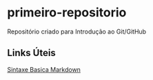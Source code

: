 # primeiro-repositorio
Repositório criado para Introdução ao Git/GitHub

## Links Úteis
[Sintaxe Basica Markdown](https://www.markdownguide.org/basic-syntax/)
